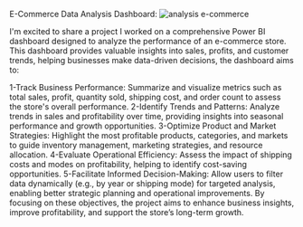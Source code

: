 E-Commerce Data Analysis Dashboard:
![analysis e-commerce](https://github.com/user-attachments/assets/ed6f78bf-b272-4333-8a49-673ec46edb73)

I'm excited to share a project I worked on a comprehensive Power BI dashboard designed to analyze the performance of an e-commerce store. This dashboard provides valuable insights into sales, profits, and customer trends, helping businesses make data-driven decisions, the dashboard aims to:

1-Track Business Performance:
Summarize and visualize metrics such as total sales, profit, quantity sold, shipping cost, and order count to assess the store's overall performance.
2-Identify Trends and Patterns:
Analyze trends in sales and profitability over time, providing insights into seasonal performance and growth opportunities.
3-Optimize Product and Market Strategies:
Highlight the most profitable products, categories, and markets to guide inventory management, marketing strategies, and resource allocation.
4-Evaluate Operational Efficiency:
Assess the impact of shipping costs and modes on profitability, helping to identify cost-saving opportunities.
5-Facilitate Informed Decision-Making:
Allow users to filter data dynamically (e.g., by year or shipping mode) for targeted analysis, enabling better strategic planning and operational improvements.
By focusing on these objectives, the project aims to enhance business insights, improve profitability, and support the store’s long-term growth.

